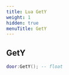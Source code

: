 ```yaml
---
title: Lua GetY
weight: 1
hidden: true
menuTitle: GetY
---
```

## GetY
```lua
door:GetY(); -- float
```